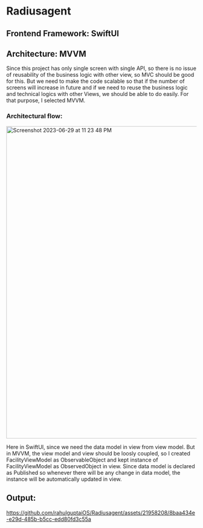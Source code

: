 # Radiusagent

## Frontend Framework: SwiftUI

## Architecture: MVVM
Since this project has only single screen with single API, so there is no issue of reusability of the business logic with other view, so MVC should be good for this. But we need to make the code scalable so that if the number of screens will increase in future and if we need to reuse the business logic and technical logics with other Views, we should be able to do easily. For that purpose, I selected MVVM. 

### Architectural flow:

<img width="827" alt="Screenshot 2023-06-29 at 11 23 48 PM" src="https://github.com/rahulguptaiOS/Radiusagent/assets/21958208/95bc6466-9fdf-48db-965b-0759a76615c1">

Here in SwiftUI, since we need the data model in view from view model. But in MVVM, the view model and view should be loosly coupled, so I created FacilityViewModel as ObservableObject and kept instance of FacilityViewModel as ObservedObject in view. Since data model is declared as Published so whenever there will be any change in data model, the instance will be automatically updated in view. 

## Output:


https://github.com/rahulguptaiOS/Radiusagent/assets/21958208/8baa434e-e29d-485b-b5cc-edd80fd3c55a

